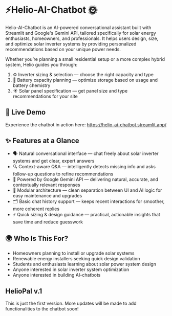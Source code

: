 # ⚡Helio-AI-Chatbot 🌞

Helio-AI-Chatbot is an AI-powered conversational assistant built with Streamlit and Google's Gemini API, tailored specifically for solar energy enthusiasts, homeowners, and professionals. It helps users design, size, and optimize solar inverter systems by providing personalized recommendations based on your unique power needs.

Whether you’re planning a small residential setup or a more complex hybrid system, Helio guides you through:
1. ⚙️ Inverter sizing & selection — choose the right capacity and type
2. 🔋 Battery capacity planning — optimize storage based on usage and battery chemistry
3. ☀️ Solar panel specification — get panel size and type recommendations for your site



## 🚀 Live Demo
Experience the chatbot in action here: https://helio-ai-chatbot.streamlit.app/



## ✨ Features at a Glance
- 🗣️ Natural conversational interface — chat freely about solar inverter systems and get clear, expert answers
- 🔍 Context-aware Q&A — intelligently detects missing info and asks follow-up questions to refine recommendations
- 🤖 Powered by Google Gemini API — delivering natural, accurate, and contextually relevant responses
- 🧩 Modular architecture — clean separation between UI and AI logic for easy maintenance and upgrades
- 🗂️ Basic chat history support — keeps recent interactions for smoother, more coherent replies
- ⚡ Quick sizing & design guidance — practical, actionable insights that save time and reduce guesswork



## 🌍 Who Is This For?
- Homeowners planning to install or upgrade solar systems
- Renewable energy installers seeking quick design validation
- Students and enthusiasts learning about solar power system design
- Anyone interested in solar inverter system optimization
- Anyone interested in building AI-chatbots



## HelioPal v.1
This is just the first version. More updates will be made to add functionalities to the chatbot soon!